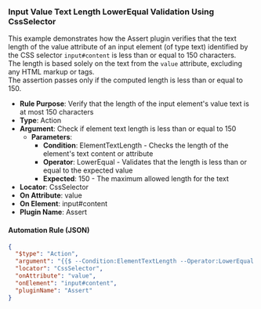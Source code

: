 ### Input Value Text Length LowerEqual Validation Using CssSelector

This example demonstrates how the Assert plugin verifies that the text length of the value attribute of an input element (of type text) identified by the CSS selector `input#content` is less than or equal to 150 characters.  
The length is based solely on the text from the `value` attribute, excluding any HTML markup or tags.  
The assertion passes only if the computed length is less than or equal to 150.

- **Rule Purpose**: Verify that the length of the input element's value text is at most 150 characters  
- **Type**: Action  
- **Argument**: Check if element text length is less than or equal to 150  
  - **Parameters**:  
    - **Condition**: ElementTextLength - Checks the length of the element's text content or attribute  
    - **Operator**: LowerEqual - Validates that the length is less than or equal to the expected value  
    - **Expected**: 150 - The maximum allowed length for the text  
- **Locator**: CssSelector  
- **On Attribute**: value  
- **On Element**: input#content  
- **Plugin Name**: Assert  

#### Automation Rule (JSON)

```json
{
  "$type": "Action",
  "argument": "{{$ --Condition:ElementTextLength --Operator:LowerEqual --Expected:150}}",
  "locator": "CssSelector",
  "onAttribute": "value",
  "onElement": "input#content",
  "pluginName": "Assert"
}
```
